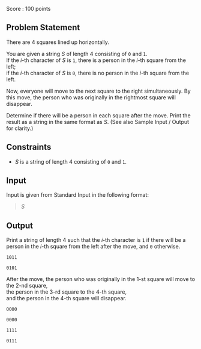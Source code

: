 Score : $100$ points

## Problem Statement

There are $4$ squares lined up horizontally.

You are given a string $S$ of length $4$ consisting of `0` and `1`.<br>
If the $i$-th character of $S$ is `1`, there is a person in the $i$-th square from the left;<br>
if the $i$-th character of $S$ is `0`, there is no person in the $i$-th square from the left.

Now, everyone will move to the next square to the right simultaneously.  By this move, the person who was originally in the rightmost square will disappear.

Determine if there will be a person in each square after the move.  Print the result as a string in the same format as $S$.  (See also Sample Input / Output for clarity.)

## Constraints

- $S$ is a string of length $4$ consisting of `0` and `1`.

## Input

Input is given from Standard Input in the following format:

> $S$

## Output

Print a string of length $4$ such that the $i$-th character is `1` if there will be a person in the $i$-th square from the left after the move, and `0` otherwise.

```input1
1011
```

```output1
0101
```

After the move, the person who was originally in the $1$-st square will move to the $2$-nd square,<br>
the person in the $3$-rd square to the $4$-th square,<br>
and the person in the $4$-th square will disappear.

```input2
0000
```

```output2
0000
```

```input3
1111
```

```output3
0111
```